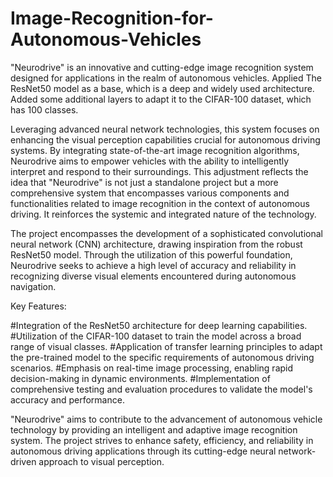 # Image-Recognition-for-Autonomous-Vehicles
"Neurodrive" is an innovative and cutting-edge image recognition system designed for applications in the realm of autonomous vehicles. 
Applied The ResNet50 model as a base, which is a deep and widely used architecture.
Added some additional layers to adapt it to the CIFAR-100 dataset, which has 100 classes.


Leveraging advanced neural network technologies, this system focuses on enhancing the visual perception capabilities crucial for autonomous driving systems. By integrating state-of-the-art image recognition algorithms, Neurodrive aims to empower vehicles with the ability to intelligently interpret and respond to their surroundings.
This adjustment reflects the idea that "Neurodrive" is not just a standalone project but a more comprehensive system that encompasses various components and functionalities related to image recognition in the context of autonomous driving. It reinforces the systemic and integrated nature of the technology.

The project encompasses the development of a sophisticated convolutional neural network (CNN) architecture, drawing inspiration from the robust ResNet50 model. Through the utilization of this powerful foundation, Neurodrive seeks to achieve a high level of accuracy and reliability in recognizing diverse visual elements encountered during autonomous navigation.

Key Features:

#Integration of the ResNet50 architecture for deep learning capabilities.
#Utilization of the CIFAR-100 dataset to train the model across a broad range of visual classes.
#Application of transfer learning principles to adapt the pre-trained model to the specific requirements of autonomous driving scenarios.
#Emphasis on real-time image processing, enabling rapid decision-making in dynamic environments.
#Implementation of comprehensive testing and evaluation procedures to validate the model's accuracy and performance.

"Neurodrive" aims to contribute to the advancement of autonomous vehicle technology by providing an intelligent and adaptive image recognition system. The project strives to enhance safety, efficiency, and reliability in autonomous driving applications through its cutting-edge neural network-driven approach to visual perception.

